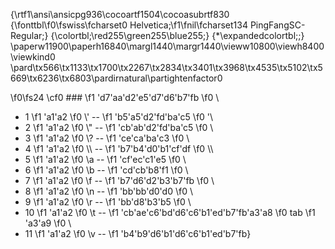 {\rtf1\ansi\ansicpg936\cocoartf1504\cocoasubrtf830
{\fonttbl\f0\fswiss\fcharset0 Helvetica;\f1\fnil\fcharset134 PingFangSC-Regular;}
{\colortbl;\red255\green255\blue255;}
{\*\expandedcolortbl;;}
\paperw11900\paperh16840\margl1440\margr1440\vieww10800\viewh8400\viewkind0
\pard\tx566\tx1133\tx1700\tx2267\tx2834\tx3401\tx3968\tx4535\tx5102\tx5669\tx6236\tx6803\pardirnatural\partightenfactor0

\f0\fs24 \cf0 ### 
\f1 \'d7\'aa\'d2\'e5\'d7\'d6\'b7\'fb
\f0 \
* 1
\f1 \'a1\'a2
\f0 \\' --
\f1 \'b5\'a5\'d2\'fd\'ba\'c5
\f0 '\
* 2
\f1 \'a1\'a2
\f0 \\" -- 
\f1 \'cb\'ab\'d2\'fd\'ba\'c5
\f0 \
* 3
\f1 \'a1\'a2
\f0 \\? -- 
\f1 \'ce\'ca\'ba\'c3
\f0 \
* 4
\f1 \'a1\'a2
\f0 \\\\ -- 
\f1 \'b7\'b4\'d0\'b1\'cf\'df
\f0 \\\
* 5
\f1 \'a1\'a2
\f0 \\a -- 
\f1 \'cf\'ec\'c1\'e5
\f0 \
* 6
\f1 \'a1\'a2
\f0 \\b -- 
\f1 \'cd\'cb\'b8\'f1
\f0 \
* 7
\f1 \'a1\'a2
\f0 \\f -- 
\f1 \'b7\'d6\'d2\'b3\'b7\'fb
\f0 \
* 8
\f1 \'a1\'a2
\f0 \\n -- 
\f1 \'bb\'bb\'d0\'d0
\f0 \
* 9
\f1 \'a1\'a2
\f0 \\r -- 
\f1 \'bb\'d8\'b3\'b5
\f0 \
* 10
\f1 \'a1\'a2
\f0 \\t --
\f1 \'cb\'ae\'c6\'bd\'d6\'c6\'b1\'ed\'b7\'fb\'a3\'a8
\f0 tab
\f1 \'a3\'a9
\f0 \
* 11
\f1 \'a1\'a2
\f0 \\v --
\f1 \'b4\'b9\'d6\'b1\'d6\'c6\'b1\'ed\'b7\'fb}